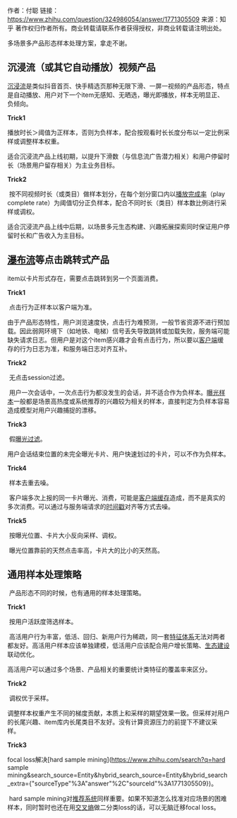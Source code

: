 作者：付聪
链接：https://www.zhihu.com/question/324986054/answer/1771305509
来源：知乎
著作权归作者所有。商业转载请联系作者获得授权，非商业转载请注明出处。



多场景多产品形态样本处理方案，拿走不谢。

## **沉浸流（或其它自动播放）视频产品**

[沉浸流](https://www.zhihu.com/search?q=沉浸流&search_source=Entity&hybrid_search_source=Entity&hybrid_search_extra={"sourceType"%3A"answer"%2C"sourceId"%3A1771305509})是类似抖音首页、快手精选页那种无限下滑、一屏一视频的产品形态，特点是自动播放、用户对下一个item无感知、无晒选，曝光即播放，样本无明显正、负倾向。

**Trick1** 

​        播放时长＞阈值为正样本，否则为负样本，配合按观看时长长度分布以一定比例采样或调整样本权重。

​        适合沉浸流产品上线初期，以提升下滑数（与信息流广告潜力相关）和用户停留时长（场景用户留存相关）为主业务目标。

**Trick2**

​        按不同视频时长（或类目）做样本划分，在每个划分窗口内以[播放完成率](https://www.zhihu.com/search?q=播放完成率&search_source=Entity&hybrid_search_source=Entity&hybrid_search_extra={"sourceType"%3A"answer"%2C"sourceId"%3A1771305509})（play complete rate）为阈值切分正负样本，配合不同时长（类目）样本数比例进行采样或调权。

​        适合沉浸流产品上线中后期，以场景多元生态构建、兴趣拓展探索同时保证用户停留时长和广告收入为主目标。

## [瀑布流](https://www.zhihu.com/search?q=瀑布流&search_source=Entity&hybrid_search_source=Entity&hybrid_search_extra={"sourceType"%3A"answer"%2C"sourceId"%3A1771305509})等点击跳转式产品

item以卡片形式存在，需要点击跳转到另一个页面消费。

**Trick1**

​         点击行为正样本以客户端为准。

​         由于产品形态特性，用户浏览速度快，点击行为难预测，一般节省资源不进行预加载。因此弱网环境下（如地铁、电梯）信号丢失导致跳转或加载失败，服务端可能缺失请求日志。但用户是对这个item感兴趣才会有点击行为，所以要以[客户端](https://www.zhihu.com/search?q=客户端&search_source=Entity&hybrid_search_source=Entity&hybrid_search_extra={"sourceType"%3A"answer"%2C"sourceId"%3A1771305509})缓存的行为日志为准，和服务端日志对齐互补。

**Trick2**

​         无点击session过滤。

​         用户一次会话中，一次点击行为都没发生的会话，并不适合作为负样本。[曝光样本](https://www.zhihu.com/search?q=曝光样本&search_source=Entity&hybrid_search_source=Entity&hybrid_search_extra={"sourceType"%3A"answer"%2C"sourceId"%3A1771305509})一般都是场景高热度或系统推荐的兴趣较为相关的样本，直接判定为负样本容易造成模型对用户兴趣捕捉的漂移。

**Trick3**

​         假[曝光过滤](https://www.zhihu.com/search?q=曝光过滤&search_source=Entity&hybrid_search_source=Entity&hybrid_search_extra={"sourceType"%3A"answer"%2C"sourceId"%3A1771305509})。

​         用户会话结束位置的未完全曝光卡片、用户快速划过的卡片，可以不作为负样本。

**Trick4**

​         样本去重去噪。

​        客户端多次上报的同一卡片曝光、消费，可能是[客户端缓存](https://www.zhihu.com/search?q=客户端缓存&search_source=Entity&hybrid_search_source=Entity&hybrid_search_extra={"sourceType"%3A"answer"%2C"sourceId"%3A1771305509})造成，而不是真实的多次消费。可以通过与服务端请求的[时间戳](https://www.zhihu.com/search?q=时间戳&search_source=Entity&hybrid_search_source=Entity&hybrid_search_extra={"sourceType"%3A"answer"%2C"sourceId"%3A1771305509})对齐等方式去噪。

**Trick5**

​         按曝光位置、卡片大小反向采样、调权。

​         曝光位置靠前的天然点击率高，卡片大的比小的天然高。

## 通用样本处理策略

​         产品形态不同的时候，也有通用的样本处理策略。

**Trick1**

​         按用户活跃度筛选样本。

​         高活用户行为丰富，低活、回归、新用户行为稀疏，同一套[特征体系](https://www.zhihu.com/search?q=特征体系&search_source=Entity&hybrid_search_source=Entity&hybrid_search_extra={"sourceType"%3A"answer"%2C"sourceId"%3A1771305509})无法对两者都友好。高活用户样本应该单独建模，低活用户应该配合用户增长策略、[生态建设](https://www.zhihu.com/search?q=生态建设&search_source=Entity&hybrid_search_source=Entity&hybrid_search_extra={"sourceType"%3A"answer"%2C"sourceId"%3A1771305509})联动优化。

​         高活用户可以通过多个场景、产品相关的重要统计类特征的覆盖率来区分。

**Trick2**

​          调权优于采样。

​          调整样本权重产生不同的梯度贡献，本质上和采样的期望效果一致。但采样对用户的长尾兴趣、item库内长尾类目不友好。没有计算资源压力的前提下不建议采样。

**Trick3**

focal loss解决[hard sample mining](https://www.zhihu.com/search?q=hard sample mining&search_source=Entity&hybrid_search_source=Entity&hybrid_search_extra={"sourceType"%3A"answer"%2C"sourceId"%3A1771305509})。

​           hard sample mining对[推荐系统](https://www.zhihu.com/search?q=推荐系统&search_source=Entity&hybrid_search_source=Entity&hybrid_search_extra={"sourceType"%3A"answer"%2C"sourceId"%3A1771305509})同样重要。如果不知道怎么找准对应场景的困难样本，同时暂时也还在用[交叉熵](https://www.zhihu.com/search?q=交叉熵&search_source=Entity&hybrid_search_source=Entity&hybrid_search_extra={"sourceType"%3A"answer"%2C"sourceId"%3A1771305509})做二分类loss的话，可以无脑迁移focal loss。